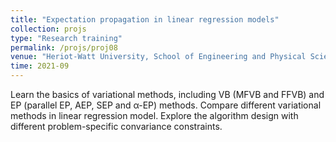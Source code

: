 ```yaml
---
title: "Expectation propagation in linear regression models"
collection: projs
type: "Research training"
permalink: /projs/proj08
venue: "Heriot-Watt University, School of Engineering and Physical Sciences"
time: 2021-09
---
```


Learn the basics of variational methods, including VB (MFVB and FFVB) and EP (parallel EP, AEP, SEP and α-EP) methods. Compare different variational methods in linear regression model. Explore the algorithm design with different problem-specific convariance constraints.
